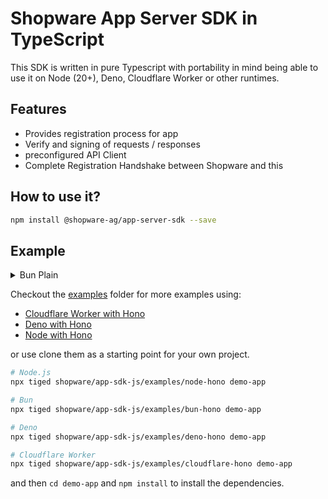 # Shopware App Server SDK in TypeScript

This SDK is written in pure Typescript with portability in mind being able to use it on Node (20+), Deno, Cloudflare Worker or other runtimes.

## Features

- Provides registration process for app
- Verify and signing of requests / responses
- preconfigured API Client
- Complete Registration Handshake between Shopware and this

## How to use it?

```bash
npm install @shopware-ag/app-server-sdk --save
```

## Example

<details>
  <summary>Bun Plain</summary>

```typescript
import { AppServer, InMemoryShopRepository } from '@shopware-ag/app-server-sdk'
import { createNotificationResponse } from '@shopware-ag/app-server-sdk/helper/app-actions'

const app = new AppServer({
    appName: 'MyApp',
    appSecret: 'my-secret',
    authorizeCallbackUrl: 'http://localhost:3000/authorize/callback',
}, new InMemoryShopRepository());

const server = Bun.serve({
    port: 3000,
    async fetch(request) {
        const { pathname } = new URL(request.url);
        if (pathname === '/authorize') {
            return app.registration.authorize(request);
        } else if (pathname === '/authorize/callback') {
            return app.registration.authorizeCallback(request);
        } else if (pathname === '/app/product') {
            const context = await app.contextResolver.fromAPI(request);

            // do something with payload, and http client

            const notification = createNotificationResponse('success', 'Product created');

            // sign the response, with the shop secret
            await app.signer.signResponse(notification, context.shop.getShopSecret());

            return resp;
        }

        return new Response('Not found', { status: 404 });
    },
});

console.log(`Listening on localhost:${server.port}`);
```

</details>

Checkout the [examples](./examples) folder for more examples using:

- [Cloudflare Worker with Hono](./examples/cloudflare-hono)
- [Deno with Hono](./examples/deno-hono)
- [Node with Hono](./examples/node-hono)

or use clone them as a starting point for your own project.

```bash
# Node.js
npx tiged shopware/app-sdk-js/examples/node-hono demo-app

# Bun
npx tiged shopware/app-sdk-js/examples/bun-hono demo-app

# Deno
npx tiged shopware/app-sdk-js/examples/deno-hono demo-app

# Cloudflare Worker
npx tiged shopware/app-sdk-js/examples/cloudflare-hono demo-app
```

and then `cd demo-app` and `npm install` to install the dependencies.
